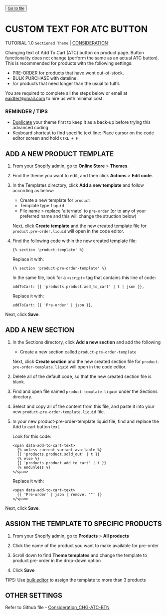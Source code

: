 <button class="d-block d-md-none"> <a class="dropdown-item" href="/e-AIDter/Self-AID_Shopify/find/main"> Go to file </a>          </button>

# CUSTOM TEXT FOR ATC BUTTON
TUTORIAL 1.0 `Sectioned Theme` | [CONSIDERATION](https://github.com/e-AIDter/Self-AID_Shopify/blob/main/Consideration_CHG-ATC-BTN.md)

Changing text of Add To Cart (ATC) button on product page. Button functionality does not change (perform the same as an actual ATC button). This is recommended for products with the following settings:

   - PRE-ORDER for products that have went out-of-stock.
   - BULK PURCHASE with dateline.
   - /or products that need longer than the usual to fulfil.

You are required to complete all the steps below or email at eaidter@gmail.com to hire us with minimal cost.

### REMINDER / TIPS</b>

   - [Duplicate](https://help.shopify.com/en/manual/online-store/themes/managing-themes/duplicating-themes) your theme first to keep it as a back-up before trying this advanced coding
   - Keyboard shortcut to find specific text line: Place cursor on the code editor screen and hold `CTRL + F`

## ADD A NEW PRODUCT TEMPLATE

1. From your Shopify admin, go to <b>Online Store</b> > <b>Themes</b>.

2. Find the theme you want to edit, and then click <b>Actions</b> > <b>Edit code</b>.

3. In the Templates directory, click <b>Add a new template</b> and follow according as below:
    - Create a new template for `product`
    - Template type `liquid`
    - File name > replace 'alternate' to `pre-order` (or to any of your preferred name and this will change the struction below)
    
    Next, click <b>Create template</b> and the new created template file for `product.pre-order.liquid` will open in the code editor.

4. Find the following code within the new created template file:

       {% section 'product-template' %}

    Replace it with:

       {% section 'product-pre-order-template' %}
    
    In the same file, look for a `<script>` tag that contains this line of code:
  
       addToCart: {{ 'products.product.add_to_cart' | t | json }},

    Replace it with:

       addToCart: {{ 'Pre-order' | json }},

Next, click <b>Save</b>.


## ADD A NEW SECTION

1. In the Sections directory, click <b>Add a new section</b> and add the following
    - Create a new section called `product-pre-order-template`

    Next, click <b>Create section</b> and the new created section file for `product-pre-order-template.liquid` will open in the code editor.

2. Delete all of the default code, so that the new created section file is blank.

3. Find and open file named `product-template.liquid` under the Sections directory.

4. Select and copy all of the content from this file, and paste it into your new `product-pre-order-template.liquid` file.

5. In your new product-pre-order-template.liquid file, find and replace the Add to cart button text.

    Look for this code:

       <span data-add-to-cart-text>
         {% unless current_variant.available %}
         {{ 'products.product.sold_out' | t }}
         {% else %}
         {{ 'products.product.add_to_cart' | t }}
         {% endunless %}
       </span>

      Replace it with:

       <span data-add-to-cart-text>
         {{ 'Pre-order' | json | remove: '"' }}
       </span>

Next, click <b>Save</b>.

## ASSIGN THE TEMPLATE TO SPECIFIC PRODUCTS

1. From your Shopify admin, go to <b>Products</b> > <b>All products</b>

2. Click the name of the product you want to make available for pre-order

3. Scroll down to find <b>Theme templates</b> and change the template to product.pre-order in the drop-down option

4. Click <b>Save</b>

TIPS: Use [bulk editor](https://help.shopify.com/en/manual/online-store/themes/os20/theme-structure/templates#bulk-template-changes) to assign the template to more than 3 products

## OTHER SETTINGS

Refer to Github file - [Consideration_CHG-ATC-BTN](https://github.com/e-AIDter/Self-AID_Shopify/blob/main/Consideration_CHG-ATC-BTN.md)
